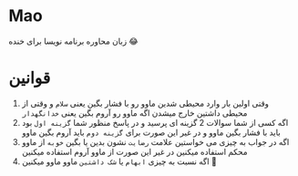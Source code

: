# Mao
زبان محاوره برنامه نویسا برای خنده 😂

# قوانین
1. وقتی اولین بار وارد محیطی شدین ماوو رو با فشار بگین یعنی `سلام` و وقتی از محیطی داشتین خارج میشدن اگه ماوو رو آروم بگین یعنی `خدانگهدار`
2. اگه کسی از شما سوالات 2 گزینه ای پرسید و در پاسخ منظور شما `گزینه اول` بود باید با فشار بگین ماوو و در غیر این صورت برای `گزینه دوم` باید آروم بگین ماوو
3. اگه در جواب به چیزی می خواستین علامت `رضایت` نشون بدین یا بگین `خوبه` از ماوو محکم استفاده میکنین در غیر این صورت از ماوو آروم استفاده میکنین
4. اگه نسبت به چیزی `ابهام` یا `شک داشتین` ماوو ماوو میکنین 🤣

